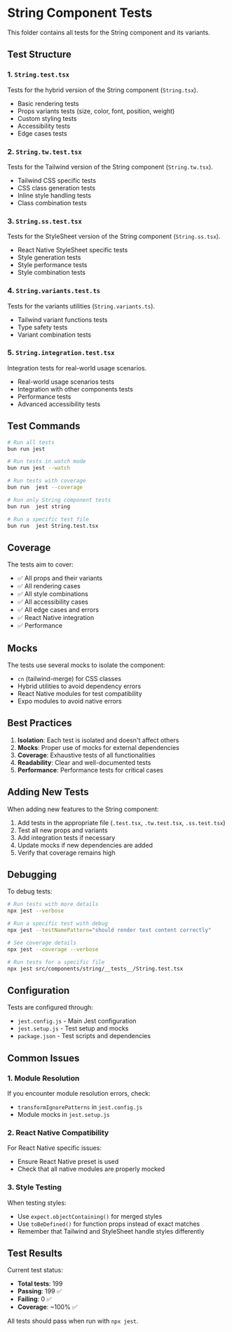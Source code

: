 # String Component Tests

This folder contains all tests for the String component and its variants.

## Test Structure

### 1. `String.test.tsx`

Tests for the hybrid version of the String component (`String.tsx`).

- Basic rendering tests
- Props variants tests (size, color, font, position, weight)
- Custom styling tests
- Accessibility tests
- Edge cases tests

### 2. `String.tw.test.tsx`

Tests for the Tailwind version of the String component (`String.tw.tsx`).

- Tailwind CSS specific tests
- CSS class generation tests
- Inline style handling tests
- Class combination tests

### 3. `String.ss.test.tsx`

Tests for the StyleSheet version of the String component (`String.ss.tsx`).

- React Native StyleSheet specific tests
- Style generation tests
- Style performance tests
- Style combination tests

### 4. `String.variants.test.ts`

Tests for the variants utilities (`String.variants.ts`).

- Tailwind variant functions tests
- Type safety tests
- Variant combination tests

### 5. `String.integration.test.tsx`

Integration tests for real-world usage scenarios.

- Real-world usage scenarios tests
- Integration with other components tests
- Performance tests
- Advanced accessibility tests

## Test Commands

```bash
# Run all tests
bun run jest

# Run tests in watch mode
bun run jest --watch

# Run tests with coverage
bun run  jest --coverage

# Run only String component tests
bun run  jest string

# Run a specific test file
bun run  jest String.test.tsx
```

## Coverage

The tests aim to cover:

- ✅ All props and their variants
- ✅ All rendering cases
- ✅ All style combinations
- ✅ All accessibility cases
- ✅ All edge cases and errors
- ✅ React Native integration
- ✅ Performance

## Mocks

The tests use several mocks to isolate the component:

- `cn` (tailwind-merge) for CSS classes
- Hybrid utilities to avoid dependency errors
- React Native modules for test compatibility
- Expo modules to avoid native errors

## Best Practices

1. **Isolation**: Each test is isolated and doesn't affect others
2. **Mocks**: Proper use of mocks for external dependencies
3. **Coverage**: Exhaustive tests of all functionalities
4. **Readability**: Clear and well-documented tests
5. **Performance**: Performance tests for critical cases

## Adding New Tests

When adding new features to the String component:

1. Add tests in the appropriate file (`.test.tsx`, `.tw.test.tsx`, `.ss.test.tsx`)
2. Test all new props and variants
3. Add integration tests if necessary
4. Update mocks if new dependencies are added
5. Verify that coverage remains high

## Debugging

To debug tests:

```bash
# Run tests with more details
npx jest --verbose

# Run a specific test with debug
npx jest --testNamePattern="should render text content correctly"

# See coverage details
npx jest --coverage --verbose

# Run tests for a specific file
npx jest src/components/string/__tests__/String.test.tsx
```

## Configuration

Tests are configured through:

- `jest.config.js` - Main Jest configuration
- `jest.setup.js` - Test setup and mocks
- `package.json` - Test scripts and dependencies

## Common Issues

### 1. Module Resolution

If you encounter module resolution errors, check:

- `transformIgnorePatterns` in `jest.config.js`
- Module mocks in `jest.setup.js`

### 2. React Native Compatibility

For React Native specific issues:

- Ensure React Native preset is used
- Check that all native modules are properly mocked

### 3. Style Testing

When testing styles:

- Use `expect.objectContaining()` for merged styles
- Use `toBeDefined()` for function props instead of exact matches
- Remember that Tailwind and StyleSheet handle styles differently

## Test Results

Current test status:

- **Total tests**: 199
- **Passing**: 199 ✅
- **Failing**: 0 ✅
- **Coverage**: ~100% ✅

All tests should pass when run with `npx jest`.
